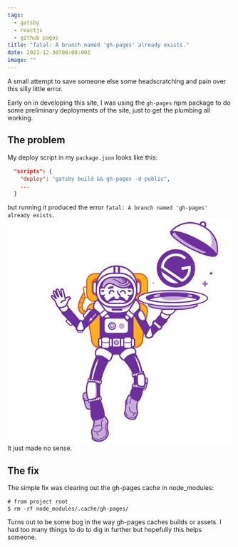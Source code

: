 ```yaml
---
tags:
  - gatsby
  - reactjs
  - github pages
title: "fatal: A branch named 'gh-pages' already exists."
date: 2021-12-30T08:00:00Z
image: ""
---
```


A small attempt to save someone else some headscratching and pain over this silly little error.

Early on in developing this site, I was using the `gh-pages` npm package to do some preliminary deployments of the site, just to get the plumbing all working.

## The problem

My deploy script in my `package.json` looks like this:

```json
  "scripts": {
    "deploy": "gatsby build && gh-pages -d public",
    ...
  }
```

but running it produced the error `fatal: A branch named 'gh-pages' already exists.`
![error message](../../src/images/gatsby-astronaut.png)
It just made no sense.

## The fix

The simple fix was clearing out the gh-pages cache in node_modules:

```shell
# from project root
$ rm -rf node_modules/.cache/gh-pages/
```

Turns out to be some bug in the way gh-pages caches builds or assets. I had too many things to do to dig in further but hopefully this helps someone.
